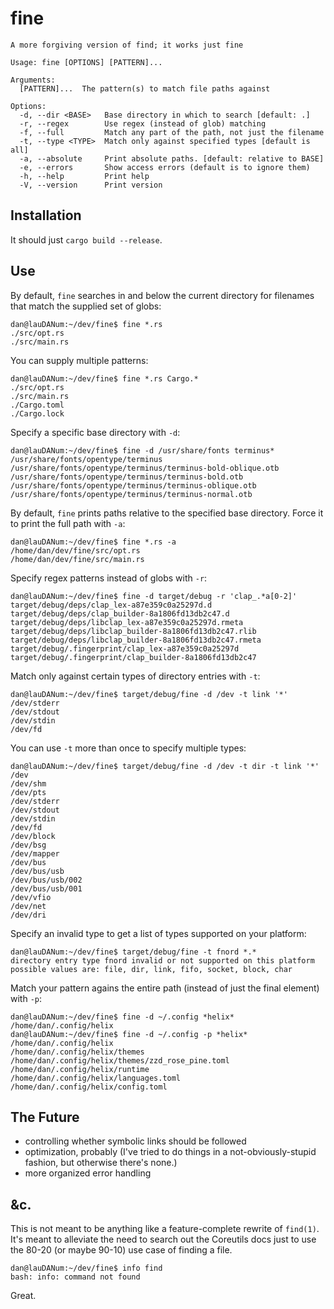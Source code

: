 # fine

```text
A more forgiving version of find; it works just fine

Usage: fine [OPTIONS] [PATTERN]...

Arguments:
  [PATTERN]...  The pattern(s) to match file paths against

Options:
  -d, --dir <BASE>   Base directory in which to search [default: .]
  -r, --regex        Use regex (instead of glob) matching
  -f, --full         Match any part of the path, not just the filename
  -t, --type <TYPE>  Match only against specified types [default is all]
  -a, --absolute     Print absolute paths. [default: relative to BASE]
  -e, --errors       Show access errors (default is to ignore them)
  -h, --help         Print help
  -V, --version      Print version
```

## Installation

It should just `cargo build --release`.

## Use

By default, `fine` searches in and below the current directory for filenames
that match the supplied set of globs:

```text
dan@lauDANum:~/dev/fine$ fine *.rs
./src/opt.rs
./src/main.rs
```

You can supply multiple patterns:

```text
dan@lauDANum:~/dev/fine$ fine *.rs Cargo.*
./src/opt.rs
./src/main.rs
./Cargo.toml
./Cargo.lock
```

Specify a specific base directory with `-d`:

```text
dan@lauDANum:~/dev/fine$ fine -d /usr/share/fonts terminus*
/usr/share/fonts/opentype/terminus
/usr/share/fonts/opentype/terminus/terminus-bold-oblique.otb
/usr/share/fonts/opentype/terminus/terminus-bold.otb
/usr/share/fonts/opentype/terminus/terminus-oblique.otb
/usr/share/fonts/opentype/terminus/terminus-normal.otb
```

By default, `fine` prints paths relative to the specified base directory.
Force it to print the full path with `-a`:

```text
dan@lauDANum:~/dev/fine$ fine *.rs -a
/home/dan/dev/fine/src/opt.rs
/home/dan/dev/fine/src/main.rs
```

Specify regex patterns instead of globs with `-r`:

```text
dan@lauDANum:~/dev/fine$ fine -d target/debug -r 'clap_.*a[0-2]'
target/debug/deps/clap_lex-a87e359c0a25297d.d
target/debug/deps/clap_builder-8a1806fd13db2c47.d
target/debug/deps/libclap_lex-a87e359c0a25297d.rmeta
target/debug/deps/libclap_builder-8a1806fd13db2c47.rlib
target/debug/deps/libclap_builder-8a1806fd13db2c47.rmeta
target/debug/.fingerprint/clap_lex-a87e359c0a25297d
target/debug/.fingerprint/clap_builder-8a1806fd13db2c47
```

Match only against certain types of directory entries with `-t`:

```text
dan@lauDANum:~/dev/fine$ target/debug/fine -d /dev -t link '*'
/dev/stderr
/dev/stdout
/dev/stdin
/dev/fd
```

You can use `-t` more than once to specify multiple types:

```text
dan@lauDANum:~/dev/fine$ target/debug/fine -d /dev -t dir -t link '*'
/dev
/dev/shm
/dev/pts
/dev/stderr
/dev/stdout
/dev/stdin
/dev/fd
/dev/block
/dev/bsg
/dev/mapper
/dev/bus
/dev/bus/usb
/dev/bus/usb/002
/dev/bus/usb/001
/dev/vfio
/dev/net
/dev/dri
```

Specify an invalid type to get a list of types supported on your platform:

```text
dan@lauDANum:~/dev/fine$ target/debug/fine -t fnord *.*
directory entry type fnord invalid or not supported on this platform
possible values are: file, dir, link, fifo, socket, block, char
```

Match your pattern agains the entire path (instead of just the final
element) with `-p`:

```text
dan@lauDANum:~/dev/fine$ fine -d ~/.config *helix*
/home/dan/.config/helix
dan@lauDANum:~/dev/fine$ fine -d ~/.config -p *helix*
/home/dan/.config/helix
/home/dan/.config/helix/themes
/home/dan/.config/helix/themes/zzd_rose_pine.toml
/home/dan/.config/helix/runtime
/home/dan/.config/helix/languages.toml
/home/dan/.config/helix/config.toml
```

## The Future

  * controlling whether symbolic links should be followed
  * optimization, probably (I've tried to do things in a
    not-obviously-stupid fashion, but otherwise there's none.)
  * more organized error handling

## &c.

This is not meant to be anything like a feature-complete rewrite
of `find(1)`. It's meant to alleviate the need to search out the
Coreutils docs just to use the 80-20 (or maybe 90-10) use case of
finding a file.

```text
dan@lauDANum:~/dev/fine$ info find
bash: info: command not found
```

Great.